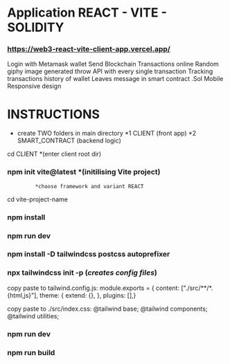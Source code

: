# Application REACT - VITE - SOLIDITY

### https://web3-react-vite-client-app.vercel.app/

 Login with Metamask wallet
 Send Blockchain Transactions online
 Random giphy image generated throw API with every single transaction
 Tracking transactions history of wallet
 Leaves message in smart contract .Sol
 Mobile Responsive design

# INSTRUCTIONS

 - create TWO folders in main directory 
    *1 CLIENT     (front app)
    *2 SMART_CONTRACT  (backend logic)

cd CLIENT         *(enter client root dir)
  ### npm init vite@latest        *(initilising Vite project)       
             *choose framework and variant REACT

cd vite-project-name
 ### npm install
 ###     npm run dev

### npm install -D tailwindcss postcss autoprefixer
### npx tailwindcss init -p     (*creates config files*)



copy paste to tailwind.config.js:
module.exports = {  content: ["./src/**/*.{html,js}"],  theme: {    extend: {},  },  plugins: [],}


copy paste to ./src/index.css:
@tailwind base;
@tailwind components;
@tailwind utilities;



### npm run dev 
### npm run build

